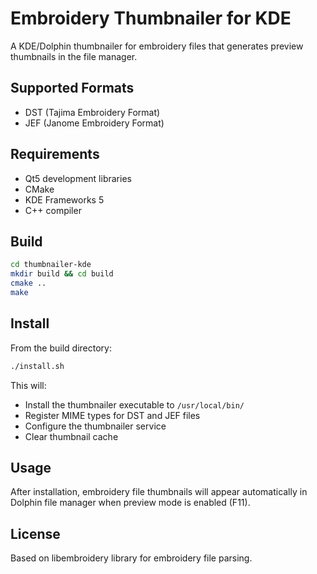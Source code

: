 # Embroidery Thumbnailer for KDE

A KDE/Dolphin thumbnailer for embroidery files that generates preview thumbnails in the file manager.

## Supported Formats

- DST (Tajima Embroidery Format)
- JEF (Janome Embroidery Format)

## Requirements

- Qt5 development libraries
- CMake
- KDE Frameworks 5
- C++ compiler

## Build

```bash
cd thumbnailer-kde
mkdir build && cd build
cmake ..
make
```

## Install

From the build directory:

```bash
./install.sh
```

This will:
- Install the thumbnailer executable to `/usr/local/bin/`
- Register MIME types for DST and JEF files
- Configure the thumbnailer service
- Clear thumbnail cache

## Usage

After installation, embroidery file thumbnails will appear automatically in Dolphin file manager when preview mode is enabled (F11).

## License

Based on libembroidery library for embroidery file parsing.
